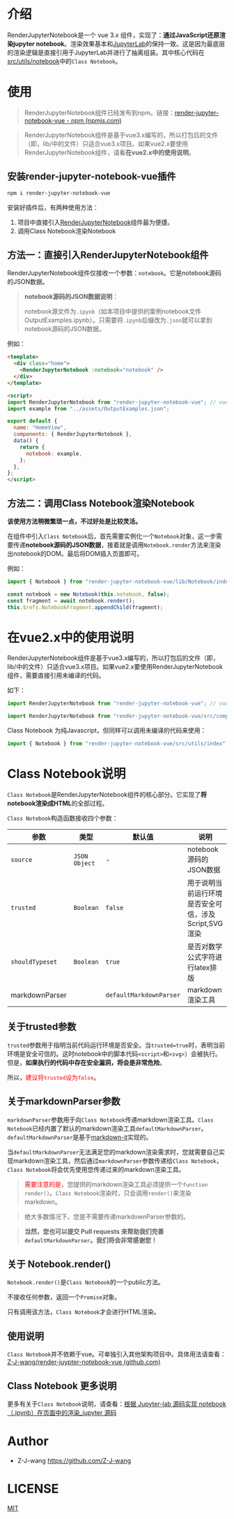 # 介绍

RenderJupyterNotebook是一个 vue 3.x 组件，实现了：**通过JavaScript还原渲染jupyter notebook**。渲染效果基本和[JupyterLab](https://github.com/jupyterlab/jupyterlab)的保持一致。这是因为最底层的渲染逻辑是直接引用于JupyterLab并进行了抽离组装。其中核心代码在[src/utils/notebook](https://github.com/Z-J-wang/render-juypter-notebook-vue/tree/master/src/utils/notebook)中的`Class Notebook`。

# 使用

> RenderJupyterNotebook组件已经发布到npm。链接：[render-jupyter-notebook-vue - npm (npmjs.com)](https://www.npmjs.com/package/render-jupyter-notebook-vue)

> RenderJupyterNotebook组件是基于vue3.x编写的，所以打包后的文件（即，lib/中的文件）只适合vue3.x项目。如果vue2.x要使用RenderJupyterNotebook组件，请看**在vue2.x中的使用说明**。

## 安装render-jupyter-notebook-vue插件

```bash
npm i render-jupyter-notebook-vue
```

安装好插件后，有两种使用方法：

1. 项目中直接引入[RenderJupyterNotebook](https://github.com/Z-J-wang/render-juypter-notebook-vue/blob/master/src/components/RenderJupyterNotebook.vue)组件最为便捷。
2. 调用Class Notebook渲染Notebook

## 方法一：直接引入RenderJupyterNotebook组件

RenderJupyterNotebook组件仅接收一个参数：`notebook`。它是notebook源码的JSON数据。

> **notebook源码的JSON数据说明**：
>
> notebook源文件为`.ipynb`（如本项目中提供的案例notebook文件OutputExamples.ipynb）。只需要将`.ipynb`后缀改为`.json`就可以拿到notebook源码的JSON数据。

例如：

```html
<template>
  <div class="home">
    <RenderJupyterNotebook :notebook="notebook" />
  </div>
</template>

<script>
import RenderJupyterNotebook from "render-jupyter-notebook-vue"; // vue 3.x 写法
import example from "../assets/OutputExamples.json";

export default {
  name: "HomeView",
  components: { RenderJupyterNotebook },
  data() {
    return {
      notebook: example,
    };
  },
};
</script>
```

## 方法二：调用Class Notebook渲染Notebook

**该使用方法稍微繁琐一点，不过好处是比较灵活。**

在组件中引入`Class Notebook`后，首先需要实例化一个`Notebook`对象，这一步需要传递**notebook源码的JSON数据**，接着就是调用`Notebook.render`方法来渲染出notebook的DOM。最后将DOM插入页面即可。

例如：

```js
import { Notebook } from "render-jupyter-notebook-vue/lib/Notebook/index.umd";

const notebook = new Notebook(this.notebook, false);
const fragment = await notebook.render();
this.$refs.NotebookFragment.appendChild(fragment);
```

# 在vue2.x中的使用说明

RenderJupyterNotebook组件是基于vue3.x编写的，所以打包后的文件（即，lib/中的文件）只适合vue3.x项目。如果vue2.x要使用RenderJupyterNotebook组件，需要直接引用未编译的代码。

如下：

```js
import RenderJupyterNotebook from "render-jupyter-notebook-vue"; // vue 3.x 写法

import RenderJupyterNotebook from "render-jupyter-notebook-vue/src/components/RenderJupyterNotebook.vue"; // vue 2.x 写法
```

Class Notebook 为纯Javascript，但同样可以调用未编译的代码来使用：

```js
import { Notebook } from "render-jupyter-notebook-vue/src/utils/index";
```

# Class Notebook说明

`Class Notebook`是RenderJupyterNotebook组件的核心部分。它实现了**将notebook渲染成HTML**的全部过程。

`Class Notebook`构造函数接收四个参数：

| 参数            | 类型          | 默认值                  | 说明                                                 |
| --------------- | ------------- | ----------------------- | ---------------------------------------------------- |
| `source`        | `JSON Object` | -                       | notebook源码的JSON数据                               |
| `trusted`       | `Boolean`     | `false`                 | 用于说明当前运行环境是否安全可信，涉及Script,SVG渲染 |
| `shouldTypeset` | `Boolean`     | `true`                  | 是否对数学公式字符进行latex排版                      |
| markdownParser  |               | `defaultMarkdownParser` | markdown 渲染工具                                    |

## 关于trusted参数

`trusted`参数用于指明当前代码运行环境是否安全。当`trusted=true`时，表明当前环境是安全可信的。这时notebook中的脚本代码`<script>`和`<svg>`）会被执行。但是，**如果执行的代码中存在安全漏洞，将会是非常危险**。

所以，<font color="red">建议将`trusted`设为`false`</font>。


## 关于markdownParser参数

`markdownParser`参数用于向`Class Notebook`传递markdown渲染工具。`Class Notebook`已经内置了默认的markdown渲染工具`defaultMarkdownParser`。`defaultMarkdownParser`是基于[markdown-it](https://github.com/markdown-it/markdown-it#readme)实现的。

当`defaultMarkdownParser`无法满足您的markdown渲染需求时，您就需要自己实现markdown渲染工具，然后通过`markdownParser`参数传递给`Class Notebook`，`Class Notebook`将会优先使用您传递过来的markdown渲染工具。

> <font color=red>需要注意的是</font>，您提供的markdown渲染工具必须提供一个`function render()`。`Class Notebook`渲染时，只会调用`render()`来渲染markdown。

> 绝大多数情况下，您是不需要传递markdownParser参数的。

> **当然，您也可以提交 Pull requests 来帮助我们完善`defaultMarkdownParser`。我们将会非常感谢您！**

## 关于 Notebook.render()

`Notebook.render()`是`Class Notebook`的一个public方法。

不接收任何参数，返回一个`Promise`对象。

只有调用该方法，`Class Notebook`才会进行HTML渲染。

## 使用说明

`Class Notebook`并不依赖于vue。可单独引入其他架构项目中。具体用法请查看：[Z-J-wang/render-juypter-notebook-vue (github.com)](https://github.com/Z-J-wang/render-juypter-notebook-vue#方法二调用class-notebook渲染notebook)

## Class Notebook 更多说明

更多有关于`Class Notebook`说明，请查看：[根据 Jupyter-lab 源码实现 notebook（.ipynb）在页面中的渲染_jupyter 源码](https://blog.csdn.net/weixin_44869002/article/details/129008963)

# Author

+ Z-J-wang <https://github.com/Z-J-wang>

# LICENSE

[MIT](https://opensource.org/licenses/MIT)

